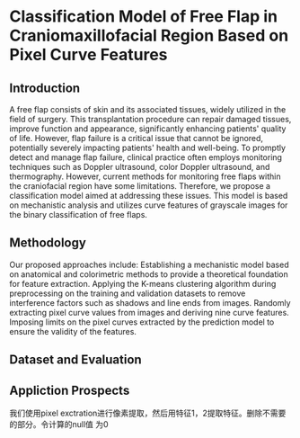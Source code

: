# Classification Model of Free Flap in Craniomaxillofacial Region Based on Pixel Curve Features
## Introduction
<!--游离皮瓣由皮肤及其相关组织组成，在外科领域具有广泛的应用。这种移植手术能够修复受损组织，改善功能和外观，显著提高患者的生活质量。然而，皮瓣危象是一个不可忽视的问题，可能严重影响病人的生命健康。为了及时发现并抢救皮瓣危象，在临床实践中通常使用多普勒超声、彩色多普勒超声、热成像等技术进行监测。然而，针对颅颌面口腔内部的游离皮瓣监测，现有技术存在一些缺陷。因此，我们提出了一种分类模型，旨在解决上述问题。该模型基于机理模型分析，利用灰度图像的曲线特征对游离皮瓣进行二分类。-->

A free flap consists of skin and its associated tissues, widely utilized in the field of surgery. This transplantation procedure can repair damaged tissues, improve function and appearance, significantly enhancing patients' quality of life. However, flap failure is a critical issue that cannot be ignored, potentially severely impacting patients' health and well-being. To promptly detect and manage flap failure, clinical practice often employs monitoring techniques such as Doppler ultrasound, color Doppler ultrasound, and thermography. However, current methods for monitoring free flaps within the craniofacial region have some limitations. Therefore, we propose a classification model aimed at addressing these issues. This model is based on mechanistic analysis and utilizes curve features of grayscale images for the binary classification of free flaps.


## Methodology

<!-- 我们提出的方法包括：
1、基于解剖学和比色学方法建立机理模型，为特征提取提供理论基础
2、在预处理过程中，对训练和验证集数据集使用Kmeans聚类算法，将图像的阴影、线头等干扰因素裁剪掉
3、随机提取图像的像素曲线值并提取曲线特征，提取的特征共有9个
4、对预测模型提取的像素曲线限定了取线范围，保证特征的有效性
-->
Our proposed approaches include:
Establishing a mechanistic model based on anatomical and colorimetric methods to provide a theoretical foundation for feature extraction.
Applying the K-means clustering algorithm during preprocessing on the training and validation datasets to remove interference factors such as shadows and line ends from images.
Randomly extracting pixel curve values from images and deriving nine curve features.
Imposing limits on the pixel curves extracted by the prediction model to ensure the validity of the features.

## Dataset and Evaluation
## Appliction Prospects
我们使用pixel exctration进行像素提取，然后用特征1，2提取特征。删除不需要的部分。令计算的null值
为0


